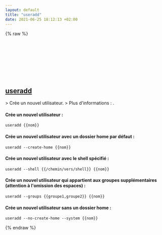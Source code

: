 ```yaml
---
layout: default
title: "useradd"
date: 2021-06-25 18:12:13 +02:00
---
```

{% raw %}
<h2 id="useradd">
  <a href="/fr/linux/useradd.html">useradd</a> <a href="#useradd"><svg class="icon">
    <use href="/assets/images/unicode_sprite.svg#link" />
  </svg></a>
</h2>
> Crée un nouvel utilisateur.
> Plus d'informations : <https://manned.org/useradd>.

#### Crée un nouvel utilisateur :
```shell
useradd {{nom}}
```
#### Crée un nouvel utilisateur avec un dossier home par défaut :
```shell
useradd --create-home {{nom}}
```
#### Crée un nouvel utilisateur avec le shell spécifié :
```shell
useradd --shell {{/chemin/vers/shell}} {{nom}}
```
#### Crée un nouvel utilisateur qui appartient aux groupes supplémentaires (attention à l'omission des espaces) :
```shell
useradd --groups {{groupe1,groupe2}} {{nom}}
```
#### Crée un nouvel utilisateur sans un dossier home :
```shell
useradd --no-create-home --system {{nom}}
```
{% endraw %}